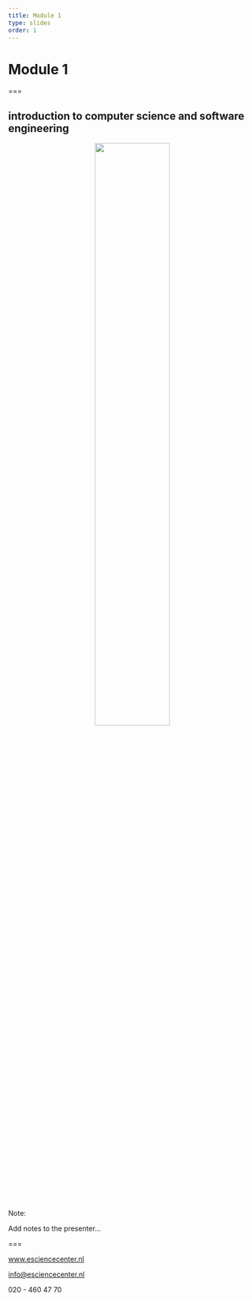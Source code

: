 ```yaml
---
title: Module 1
type: slides
order: 1
---
```


<!-- .slide: data-state="title" -->

# Module 1

===

<!-- .slide: data-state="standard" -->

## introduction to computer science and software engineering 

<center>
<img src="media/fig-dummy.png" width="55%">
</center>

Note:

Add notes to the presenter...

===

<!-- .slide: data-state="keepintouch" -->


www.esciencecenter.nl

info@esciencecenter.nl

020 - 460 47 70
